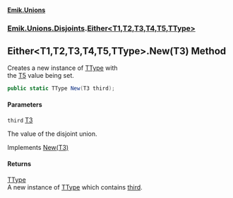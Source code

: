 #### [Emik.Unions](index.md 'index')
### [Emik.Unions.Disjoints](Emik.Unions.Disjoints.md 'Emik.Unions.Disjoints').[Either&lt;T1,T2,T3,T4,T5,TType&gt;](Either{T1,T2,T3,T4,T5,TType}.md 'Emik.Unions.Disjoints.Either<T1,T2,T3,T4,T5,TType>')

## Either<T1,T2,T3,T4,T5,TType>.New(T3) Method

Creates a new instance of [TType](Either{T1,T2,T3,T4,T5,TType}.md#Emik.Unions.Disjoints.Either_T1,T2,T3,T4,T5,TType_.TType 'Emik.Unions.Disjoints.Either<T1,T2,T3,T4,T5,TType>.TType') with  
the [T5](Either{T1,T2,T3,T4,T5,TType}.md#Emik.Unions.Disjoints.Either_T1,T2,T3,T4,T5,TType_.T5 'Emik.Unions.Disjoints.Either<T1,T2,T3,T4,T5,TType>.T5') value being set.

```csharp
public static TType New(T3 third);
```
#### Parameters

<a name='Emik.Unions.Disjoints.Either_T1,T2,T3,T4,T5,TType_.New(T3).third'></a>

`third` [T3](Either{T1,T2,T3,T4,T5,TType}.md#Emik.Unions.Disjoints.Either_T1,T2,T3,T4,T5,TType_.T3 'Emik.Unions.Disjoints.Either<T1,T2,T3,T4,T5,TType>.T3')

The value of the disjoint union.

Implements [New(T3)](IFactories{T1,T2,T3,T4,T5,TType}.New(T3).md 'Emik.Unions.Disjoints.IFactories<T1,T2,T3,T4,T5,TType>.New(T3)')

#### Returns
[TType](Either{T1,T2,T3,T4,T5,TType}.md#Emik.Unions.Disjoints.Either_T1,T2,T3,T4,T5,TType_.TType 'Emik.Unions.Disjoints.Either<T1,T2,T3,T4,T5,TType>.TType')  
A new instance of [TType](Either{T1,T2,T3,T4,T5,TType}.md#Emik.Unions.Disjoints.Either_T1,T2,T3,T4,T5,TType_.TType 'Emik.Unions.Disjoints.Either<T1,T2,T3,T4,T5,TType>.TType') which contains [third](Either{T1,T2,T3,T4,T5,TType}.New(T3).md#Emik.Unions.Disjoints.Either_T1,T2,T3,T4,T5,TType_.New(T3).third 'Emik.Unions.Disjoints.Either<T1,T2,T3,T4,T5,TType>.New(T3).third').